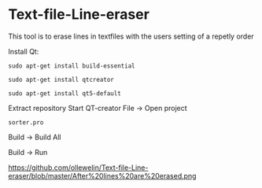 # Text-file-Line-eraser
This tool is to erase lines in textfiles with the users setting of a repetly order

Install Qt:

`sudo apt-get install build-essential`

`sudo apt-get install qtcreator`

`sudo apt-get install qt5-default`

Extract repository
Start QT-creator
File -> Open project 

`sorter.pro`

Build -> Build All

Build -> Run

https://github.com/ollewelin/Text-file-Line-eraser/blob/master/After%20lines%20are%20erased.png
